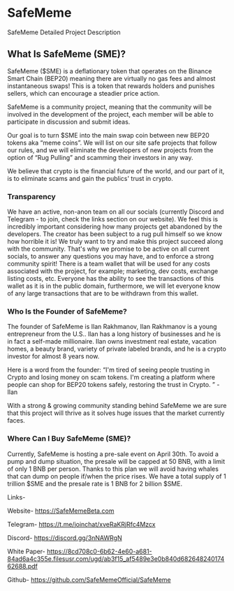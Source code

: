 # SafeMeme

SafeMeme Detailed Project Description

## What Is SafeMeme (SME)?

SafeMeme ($SME) is a deflationary token that operates on the Binance Smart Chain (BEP20)
meaning there are virtually no gas fees and almost instantaneous swaps! This is a token that
rewards holders and punishes sellers, which can encourage a steadier price action.

SafeMeme is a community project, meaning that the community will be involved in the development of the project, each member will be able to participate in discussion and submit ideas. 

Our goal is to turn $SME into the main swap coin between new BEP20 tokens aka “meme coins”. We will list on our site safe projects that follow our rules, and we will eliminate the developers of new projects from the option of “Rug Pulling” and scamming their investors in any way. 

We believe that crypto is the financial future of the world, and our part of it, is to eliminate scams and gain the publics' trust in crypto.


### Transparency

We have an active, non-anon team on all our socials (currently Discord and Telegram - to join, check the links section on our website). We feel this is incredibly important considering how many projects get abandoned by the developers. The creator has been subject to a rug pull himself so we know how horrible it is! We truly want to try and make this project succeed along with the community. That's why we promise to be active on all current socials, to answer any questions you may have, and to enforce a strong community spirit! There is a team wallet that will be used for any costs associated with the project, for example; marketing, dev costs, exchange listing costs, etc. Everyone has the ability to see the transactions of this wallet as it is in the public domain, furthermore, we will let everyone know of any large transactions that are to be withdrawn from this wallet.


### Who Is the Founder of SafeMeme?

The founder of SafeMeme is Ilan Rakhmanov, Ilan Rakhmanov is a young entrepreneur from the U.S.. Ilan has a long history of businesses and he is in fact a self-made millionaire. Ilan owns investment real estate, vacation homes, a beauty brand, variety of private labeled brands, and he is a crypto investor for almost 8 years now. 

Here is a word from the founder: “I'm tired of seeing people trusting in Crypto and losing money on scam tokens. I'm creating a platform where people can shop for BEP20 tokens safely, restoring the trust in Crypto. ” - Ilan

With a strong & growing community standing behind SafeMeme we are sure that this project will thrive as it solves huge issues that the market currently faces.


### Where Can I Buy SafeMeme (SME)?

Currently, SafeMeme is hosting a pre-sale event on April 30th.
To avoid a pump and dump situation, the presale will be capped at 50 BNB, with a limit of only 1 BNB per person. Thanks to this plan we will avoid having whales that can dump on people if/when the price rises. We have a total supply of 1 trillion $SME and the presale rate is 1 BNB for 2 billion $SME.


Links-

Website- https://SafeMemeBeta.com

Telegram- https://t.me/joinchat/xveRaKRjRfc4Mzcx

Discord- https://discord.gg/3nNAWRgN

White Paper- https://8cd708c0-6b62-4e60-a681-84ad6a4c355e.filesusr.com/ugd/ab3f15_af5489e3e0b840d68264824017462688.pdf

Github- https://github.com/SafeMemeOfficial/SafeMeme
